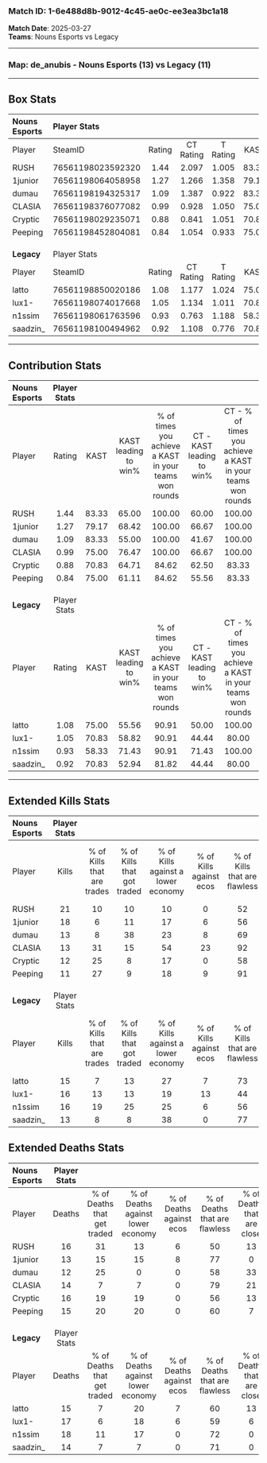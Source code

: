 ### Match ID: 1-6e488d8b-9012-4c45-ae0c-ee3ea3bc1a18  
**Match Date**: 2025-03-27  
**Teams**: Nouns Esports vs Legacy  

---  

### **Map**: de_anubis - Nouns Esports (13) vs Legacy (11)  
---  

## Box Stats  

| **Nouns Esports** | Player Stats      |        |           |          |       |       |       |         |        |      |     |
| :- | :- | :-: | :-: | :-: | :-: | :-: | :-: | :-: | :-: | :-: | :-: |
| Player            | SteamID           | Rating | CT Rating | T Rating | KAST  |  ADR  | Kills | Assists | Deaths | K/D  | HS% |
| RUSH              | 76561198023592320 |  1.44  |   2.097   |  1.005   | 83.33 | 102.1 |  21   |   10    |   16   | 1.31 | 47  |
| 1junior           | 76561198064058958 |  1.27  |   1.266   |  1.358   | 79.17 | 77.4  |  18   |    5    |   13   | 1.38 | 16  |
| dumau             | 76561198194325317 |  1.09  |   1.387   |  0.922   | 83.33 | 62.4  |  13   |    4    |   12   | 1.08 | 38  |
| CLASIA            | 76561198376077082 |  0.99  |   0.928   |  1.050   | 75.00 | 58.8  |  13   |    8    |   14   | 0.93 | 30  |
| Cryptic           | 76561198029235071 |  0.88  |   0.841   |  1.051   | 70.83 | 60.9  |  12   |    7    |   16   | 0.75 | 66  |
| Peeping           | 76561198452804081 |  0.84  |   1.054   |  0.933   | 75.00 | 48.3  |  11   |    4    |   15   | 0.73 | 45  |
|                   |                   |        |           |          |       |       |       |         |        |      |     |
|                   |                   |        |           |          |       |       |       |         |        |      |     |
|                   |                   |        |           |          |       |       |       |         |        |      |     |
| **Legacy**        | Player Stats      |        |           |          |       |       |       |         |        |      |     |
| Player            | SteamID           | Rating | CT Rating | T Rating | KAST  |  ADR  | Kills | Assists | Deaths | K/D  | HS% |
| latto             | 76561198850020186 |  1.08  |   1.177   |  1.024   | 75.00 | 72.3  |  15   |    7    |   15   | 1.00 | 40  |
| lux1-             | 76561198074017668 |  1.05  |   1.134   |  1.011   | 70.83 | 78.5  |  16   |    5    |   17   | 0.94 | 50  |
| n1ssim            | 76561198061763596 |  0.93  |   0.763   |  1.188   | 58.33 | 77.0  |  16   |    5    |   18   | 0.89 | 68  |
| saadzin_          | 76561198100494962 |  0.92  |   1.108   |  0.776   | 70.83 | 54.2  |  13   |    2    |   14   | 0.93 | 23  |
---  

## Contribution Stats  

| **Nouns Esports** | Player Stats |       |                      |                                                        |                           |                                                             |                          |                                                            |
| :- | :-: | :-: | :-: | :-: | :-: | :-: | :-: | :-: |
| Player            |    Rating    | KAST  | KAST leading to win% | % of times you achieve a KAST in your teams won rounds | CT - KAST leading to win% | CT - % of times you achieve a KAST in your teams won rounds | T - KAST leading to win% | T - % of times you achieve a KAST in your teams won rounds |
| RUSH              |     1.44     | 83.33 |        65.00         |                         100.00                         |           60.00           |                           100.00                            |          70.00           |                           100.00                           |
| 1junior           |     1.27     | 79.17 |        68.42         |                         100.00                         |           66.67           |                           100.00                            |          70.00           |                           100.00                           |
| dumau             |     1.09     | 83.33 |        55.00         |                         100.00                         |           41.67           |                           100.00                            |          75.00           |                           100.00                           |
| CLASIA            |     0.99     | 75.00 |        76.47         |                         100.00                         |           66.67           |                           100.00                            |          87.50           |                           100.00                           |
| Cryptic           |     0.88     | 70.83 |        64.71         |                         84.62                          |           62.50           |                            83.33                            |          66.67           |                           85.71                            |
| Peeping           |     0.84     | 75.00 |        61.11         |                         84.62                          |           55.56           |                            83.33                            |          66.67           |                           85.71                            |
|                   |              |       |                      |                                                        |                           |                                                             |                          |                                                            |
|                   |              |       |                      |                                                        |                           |                                                             |                          |                                                            |
|                   |              |       |                      |                                                        |                           |                                                             |                          |                                                            |
| **Legacy**        | Player Stats |       |                      |                                                        |                           |                                                             |                          |                                                            |
| Player            |    Rating    | KAST  | KAST leading to win% | % of times you achieve a KAST in your teams won rounds | CT - KAST leading to win% | CT - % of times you achieve a KAST in your teams won rounds | T - KAST leading to win% | T - % of times you achieve a KAST in your teams won rounds |
| latto             |     1.08     | 75.00 |        55.56         |                         90.91                          |           50.00           |                           100.00                            |          62.50           |                           83.33                            |
| lux1-             |     1.05     | 70.83 |        58.82         |                         90.91                          |           44.44           |                            80.00                            |          75.00           |                           100.00                           |
| n1ssim            |     0.93     | 58.33 |        71.43         |                         90.91                          |           71.43           |                           100.00                            |          71.43           |                           83.33                            |
| saadzin_          |     0.92     | 70.83 |        52.94         |                         81.82                          |           44.44           |                            80.00                            |          62.50           |                           83.33                            |
---  

## Extended Kills Stats  

| **Nouns Esports** | Player Stats |                            |                            |                                    |                         |                              |                                 |                                       |                    |           |
| :- | :-: | :-: | :-: | :-: | :-: | :-: | :-: | :-: | :-: | :-: |
| Player            |    Kills     | % of Kills that are trades | % of Kills that got traded | % of Kills against a lower economy | % of Kills against ecos | % of Kills that are flawless | % of Kills that are close duels | % of Kills that are assisted by flash | Pistol Round Kills | AWP Kills |
| RUSH              |      21      |             10             |             10             |                 10                 |            0            |              52              |               14                |                   5                   |         0          |     1     |
| 1junior           |      18      |             6              |             11             |                 17                 |            6            |              56              |                6                |                   0                   |         9          |     3     |
| dumau             |      13      |             8              |             38             |                 23                 |            8            |              69              |                8                |                   8                   |         0          |     1     |
| CLASIA            |      13      |             31             |             15             |                 54                 |           23            |              92              |                0                |                   0                   |         0          |     2     |
| Cryptic           |      12      |             25             |             8              |                 17                 |            0            |              58              |               25                |                   0                   |         0          |     1     |
| Peeping           |      11      |             27             |             9              |                 18                 |            9            |              91              |                0                |                   9                   |         0          |     1     |
|                   |              |                            |                            |                                    |                         |                              |                                 |                                       |                    |           |
|                   |              |                            |                            |                                    |                         |                              |                                 |                                       |                    |           |
|                   |              |                            |                            |                                    |                         |                              |                                 |                                       |                    |           |
| **Legacy**        | Player Stats |                            |                            |                                    |                         |                              |                                 |                                       |                    |           |
| Player            |    Kills     | % of Kills that are trades | % of Kills that got traded | % of Kills against a lower economy | % of Kills against ecos | % of Kills that are flawless | % of Kills that are close duels | % of Kills that are assisted by flash | Pistol Round Kills | AWP Kills |
| latto             |      15      |             7              |             13             |                 27                 |            7            |              73              |                0                |                   0                   |         0          |     3     |
| lux1-             |      16      |             13             |             13             |                 19                 |           13            |              44              |               13                |                   0                   |         0          |     1     |
| n1ssim            |      16      |             19             |             25             |                 25                 |            6            |              56              |               25                |                   6                   |         0          |     5     |
| saadzin_          |      13      |             8              |             8              |                 38                 |            0            |              77              |                8                |                   0                   |         5          |     0     |
## Extended Deaths Stats  

| **Nouns Esports** | Player Stats |                             |                                   |                          |                               |                            |                           |               |
| :- | :-: | :-: | :-: | :-: | :-: | :-: | :-: | :-: |
| Player            |    Deaths    | % of Deaths that get traded | % of Deaths against lower economy | % of Deaths against ecos | % of Deaths that are flawless | % of Deaths that are close | % of Deaths while blinded | Deaths to AWP |
| RUSH              |      16      |             31              |                13                 |            6             |              50               |             13             |             0             |       1       |
| 1junior           |      13      |             15              |                15                 |            8             |              77               |             0              |             0             |       1       |
| dumau             |      12      |             25              |                 0                 |            0             |              58               |             33             |             8             |       1       |
| CLASIA            |      14      |              7              |                 7                 |            0             |              79               |             21             |             7             |       1       |
| Cryptic           |      16      |             19              |                19                 |            0             |              56               |             13             |             0             |       2       |
| Peeping           |      15      |             20              |                20                 |            0             |              60               |             7              |             7             |       0       |
|                   |              |                             |                                   |                          |                               |                            |                           |               |
|                   |              |                             |                                   |                          |                               |                            |                           |               |
|                   |              |                             |                                   |                          |                               |                            |                           |               |
| **Legacy**        | Player Stats |                             |                                   |                          |                               |                            |                           |               |
| Player            |    Deaths    | % of Deaths that get traded | % of Deaths against lower economy | % of Deaths against ecos | % of Deaths that are flawless | % of Deaths that are close | % of Deaths while blinded | Deaths to AWP |
| latto             |      15      |              7              |                20                 |            7             |              60               |             13             |             0             |       2       |
| lux1-             |      17      |              6              |                18                 |            6             |              59               |             6              |             6             |       1       |
| n1ssim            |      18      |             11              |                17                 |            0             |              72               |             0              |             0             |       3       |
| saadzin_          |      14      |              7              |                 7                 |            0             |              71               |             0              |             0             |       2       |
